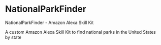 # NationalParkFinder
NationalParkFinder - Amazon Alexa Skill Kit

A custom Amazon Alexa Skill Kit to find national parks in the United States by state
